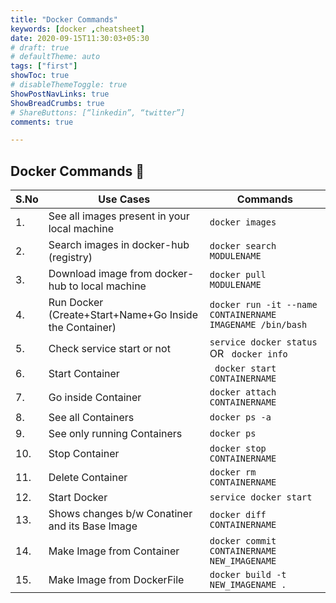 ```yaml
---
title: "Docker Commands"
keywords: [docker ,cheatsheet]
date: 2020-09-15T11:30:03+05:30
# draft: true
# defaultTheme: auto
tags: ["first"]
showToc: true
# disableThemeToggle: true
ShowPostNavLinks: true
ShowBreadCrumbs: true
# ShareButtons: [“linkedin”, “twitter”]
comments: true

---
```


## Docker Commands 🐳
|S.No| Use Cases | Commands |
|-----| -------- | ------- |
|1. |See all images present in your local machine|```docker images```|
|2. |Search images in docker-hub (registry)| ```docker search MODULENAME```|
|3. |Download image from docker-hub to local machine|```docker pull MODULENAME```|
|4. |Run Docker (Create+Start+Name+Go Inside the Container)|```docker run -it --name CONTAINERNAME IMAGENAME /bin/bash```|
|5. |Check service start or not|```service docker status``` OR ``` docker info```|
|6. |Start Container|``` docker start CONTAINERNAME```|
|7. |Go inside Container |```docker attach CONTAINERNAME ```|
|8. |See all Containers |```docker ps -a ```|
|9. |See only running Containers |```docker ps ```|
|10.|Stop Container |```docker stop CONTAINERNAME ```|
|11.|Delete Container |```docker rm CONTAINERNAME ```|
|12.|Start Docker |```service docker start ```|
|13.|Shows changes b/w Conatiner and its Base Image|```docker diff CONTAINERNAME```|
|14.|Make Image from Container |```docker commit CONTAINERNAME NEW_IMAGENAME ```|
|15.|Make Image from DockerFile |```docker build -t NEW_IMAGENAME .```|


